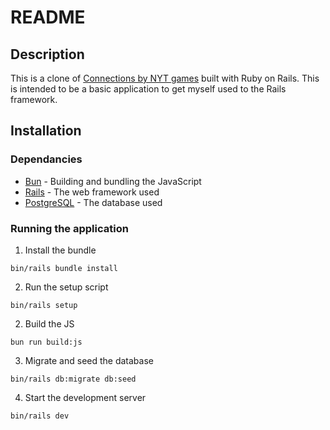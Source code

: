 # README

## Description

This is a clone of [Connections by NYT games](https://www.nytimes.com/games/connections) built with Ruby on Rails. This
is intended to be a basic application to get myself used to the Rails framework.

## Installation

### Dependancies

- [Bun](https://bun.sh) - Building and bundling the JavaScript
- [Rails](https://rubyonrails.org) - The web framework used
- [PostgreSQL](https://www.postgresql.org) - The database used

### Running the application

1. Install the bundle
```shell
bin/rails bundle install 
```
2. Run the setup script 
``` shell
bin/rails setup
```
2. Build the JS 
``` shell
bun run build:js
```
3. Migrate and seed the database
``` shell
bin/rails db:migrate db:seed 
```
4. Start the development server
``` shell
bin/rails dev
```

